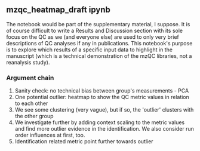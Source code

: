 ## mzqc_heatmap_draft ipynb 
The notebook would be part of the supplementary material, I suppose.
It is of course difficult to write a Results and Discussion section with its sole focus on the QC as we (and everyone else) are used to only very brief descriptions of QC analyses if any in publications.
This notebook's purpose is to explore which results of a specific input data to highlight in the manuscript (which is a technical demonstration of the mzQC libraries, not a reanalysis study).

### Argument chain
1. Sanity check: no technical bias between group's measurements - PCA
2. One potential outlier: heatmap to show the QC metric values in relation to each other
3. We see some clustering (very vague), but if so, the 'outlier' clusters with the other group
4. We investigate further by adding context scaling to the metric values and find more outlier evidence in the identification. We also consider run order influences at first, too.
5. Identification related metric point further towards outlier
